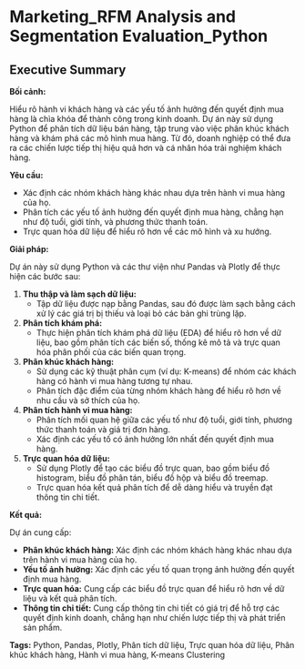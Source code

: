 # Marketing_RFM Analysis and Segmentation Evaluation_Python

## Executive Summary

**Bối cảnh:**

Hiểu rõ hành vi khách hàng và các yếu tố ảnh hưởng đến quyết định mua hàng là chìa khóa để thành công trong kinh doanh. Dự án này sử dụng Python để phân tích dữ liệu bán hàng, tập trung vào việc phân khúc khách hàng và khám phá các mô hình mua hàng. Từ đó, doanh nghiệp có thể đưa ra các chiến lược tiếp thị hiệu quả hơn và cá nhân hóa trải nghiệm khách hàng.

**Yêu cầu:**

* Xác định các nhóm khách hàng khác nhau dựa trên hành vi mua hàng của họ.
* Phân tích các yếu tố ảnh hưởng đến quyết định mua hàng, chẳng hạn như độ tuổi, giới tính, và phương thức thanh toán.
* Trực quan hóa dữ liệu để hiểu rõ hơn về các mô hình và xu hướng.

**Giải pháp:**

Dự án này sử dụng Python và các thư viện như Pandas và Plotly để thực hiện các bước sau:

1. **Thu thập và làm sạch dữ liệu:** 
    * Tập dữ liệu được nạp bằng Pandas, sau đó được làm sạch bằng cách xử lý các giá trị bị thiếu và loại bỏ các bản ghi trùng lặp.
2. **Phân tích khám phá:**
    * Thực hiện phân tích khám phá dữ liệu (EDA) để hiểu rõ hơn về dữ liệu, bao gồm phân tích các biến số, thống kê mô tả và trực quan hóa phân phối của các biến quan trọng.
3. **Phân khúc khách hàng:**
    * Sử dụng các kỹ thuật phân cụm (ví dụ: K-means) để nhóm các khách hàng có hành vi mua hàng tương tự nhau.
    * Phân tích đặc điểm của từng nhóm khách hàng để hiểu rõ hơn về nhu cầu và sở thích của họ.
4. **Phân tích hành vi mua hàng:**
    * Phân tích mối quan hệ giữa các yếu tố như độ tuổi, giới tính, phương thức thanh toán và giá trị đơn hàng.
    * Xác định các yếu tố có ảnh hưởng lớn nhất đến quyết định mua hàng.
5. **Trực quan hóa dữ liệu:**
    * Sử dụng Plotly để tạo các biểu đồ trực quan, bao gồm biểu đồ histogram, biểu đồ phân tán, biểu đồ hộp và biểu đồ treemap.
    * Trực quan hóa kết quả phân tích để dễ dàng hiểu và truyền đạt thông tin chi tiết.

**Kết quả:**

Dự án cung cấp:

* **Phân khúc khách hàng:**  Xác định các nhóm khách hàng khác nhau dựa trên hành vi mua hàng của họ.
* **Yếu tố ảnh hưởng:**  Xác định các yếu tố quan trọng ảnh hưởng đến quyết định mua hàng.
* **Trực quan hóa:**  Cung cấp các biểu đồ trực quan để hiểu rõ hơn về dữ liệu và kết quả phân tích.
* **Thông tin chi tiết:**  Cung cấp thông tin chi tiết có giá trị để hỗ trợ các quyết định kinh doanh, chẳng hạn như chiến lược tiếp thị và phát triển sản phẩm.


**Tags:** Python, Pandas, Plotly, Phân tích dữ liệu, Trực quan hóa dữ liệu, Phân khúc khách hàng, Hành vi mua hàng, K-means Clustering

